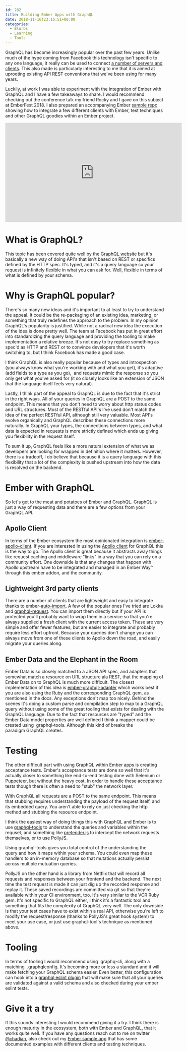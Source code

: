 ```yaml
---
id: 282
title: Building Ember Apps with GraphQL
date: 2018-11-16T23:16:51+00:00
categories:
  - Blurbs
  - Learning
  - Tools
---
```


GraphQL has become increasingly popular over the past few years. Unlike much of the hype coming from Facebook this technology isn't specific to any one language, it really can be used to connect [a number of servers and clients](https://graphql.org/code). This also made is particularly interesting to me that it is aimed at uprooting existing API REST conventions that we've been using for many years.

Luckily, at work I was able to experiment with the integration of Ember with GraphQL and I have a few takeaways to share. I would recommend checking out the conference talk my friend Rocky and I gave on this subject at EmberFest 2018. I also prepared an accompanying Ember [sample repo](https://github.com/chadian/ember-graphql-examples) showing how to integrate a few different clients with Ember, test techniques and other GraphQL goodies within an Ember project.

<iframe width="560" height="315" src="https://www.youtube.com/embed/kgfBexYbM68" frameborder="0" allow="accelerometer; autoplay; encrypted-media; gyroscope; picture-in-picture" allowfullscreen></iframe>

# What is GraphQL?

This topic has been covered quite well by the [GraphQL website](https://graphql.org/) but it's basically a new way of doing API's that isn't based on REST or specifics defined by the HTTP spec. It's typed, and it's a query language so your request is infinitely flexible in what you can ask for. Well, flexible in terms of what is defined by your schema.

# Why is GraphQL popular?

There's so many new ideas and it's important to at least to try to understand the appeal. It could be the re-packaging of an existing idea, marketing, or something that truly redefines the approach to the problem. In my opinion GraphQL's popularity is justified. While not a radical new idea the execution of the idea is done pretty well. The team at Facebook has put in great effort into standardizing the query language and providing the tooling to make implementation a relative breeze. It's not easy to try replace something as spec'd as HTTP and REST or to convince developers that it's worth switching to, but I think Facebook has made a good case.

I think GraphQL is also really popular because of types and introspection (you always know what you're working with and what you get), it's adaptive (add fields to a type as you go),  and requests mimic the response so you only get what you've asked for (it so closely looks like an extension of JSON that the language itself feels very natural).

Lastly, I think part of the appeal to GraphQL is due to the fact that it's strict in the right ways. All of your queries in GraphQL are a POST to the same endpoint. This means that you don't need to worry about http status codes and URL structures. Most of the RESTful API's I've used don't match the idea of the perfect RESTful API, although still very valuable. Most API's evolve organically and GraphQL describes these connections more naturally. In GraphQL your types, the connections between types, and what data is expected in requests is more strictly defined which ends up giving you flexibility in the request itself.

To sum it up, GraphQL feels like a more natural extension of what we as developers are looking for wrapped in definition where it matters. However, there is a tradeoff, I do believe that because it is a query language with this flexibility that a lot of the complexity is pushed upstream into how the data is resolved on the backend.

# Ember with GraphQL

So let's get to the meat and potatoes of Ember and GraphQL. GraphQL is just a way of requesting data and there are a few options from your GraphQL API.

## Apollo Client

In terms of the Ember ecosystem the most opinionated integration is [ember-apollo-client](https://github.com/bgentry/ember-apollo-client). If you are interested in using the [Apollo client](https://www.apollographql.com/) for GraphQL this is the way to go. The Apollo client is great because it abstracts away things like request caching and middleware "links" in a way that you can rely on a community effort. One downside is that any changes that happen with Apollo upstream have to be integrated and managed in an Ember Way™️ through this ember addon, and the community.

## Lightweight 3rd party clients

There are a number of clients that are lightweight and easy to integrate thanks to <span className="lang:default decode:true crayon-inline">ember-<a href="https://github.com/ef4/ember-auto-import">auto-import</a></span>. A few of the popular ones I've tried are Lokka and [<span className="lang:default decode:true crayon-inline">graphql-request</span>](https://github.com/prisma/graphql-request). You can import them directly but if your API is protected you'll probably want to wrap them in a service so that you're always supplied a fresh client with the current access token. These are very simple and offer fewer features, but are easier to integrate and probably require less effort upfront. Because your queries don't change you can always move from one of these clients to Apollo down the road, and easily migrate your queries along.

## Ember Data and the Elephant in the Room

Ember Data is so closely matched to a JSON API spec, and adapters that somewhat match a resource on URL structure ala REST, that the mapping of Ember Data on to GraphQL is much more difficult. The closest implementation of this idea is [<span className="lang:default decode:true crayon-inline">ember-graphql-adapter</span>](https://github.com/alphasights/ember-graphql-adapter) which works best if you are also using the Ruby and the corresponding GraphQL gem, as mentioned in the docs. Any exceptions don't map too nicely. Behind the scenes it's doing a custom parse and compilation step to map to a GraphQL query without using some of the great tooling that exists for dealing with the GraphQL language. Due to the fact that resources are "typed" and the Ember Data model properties are well defined I think a mapper could be created using  <span className="lang:default decode:true crayon-inline">graphql-tools</span>. Although this kind of breaks the paradigm GraphQL creates.

# Testing

The other difficult part with using GraphQL within Ember apps is creating acceptance tests. Ember's acceptance tests are done so well that it's actually closer to something like end-to-end testing done with Selenium or Puppeteer, but without the heavy cost. In order to handle these acceptance tests though there is often a need to "stub" the network layer.

With GraphQL all requests are a POST to the same endpoint. This means that stubbing requires understanding the payload of the request itself, and its embedded query. You aren't able to rely on just checking the http method and stubbing the resource endpoint.

I think the easiest way of doing things this with GraphQL and Ember is to use [<span className="lang:default decode:true crayon-inline">graphql-tools</span>](https://github.com/apollographql/graphql-tools) to understand the queries and variables within the requset, and something like [pretender.js](https://github.com/pretenderjs/pretender) to intercept the network requests themselves, or to use PollyJS.

Using <span className="lang:default decode:true crayon-inline">graphql-tools</span> gives you total control of the understanding the query and how it maps within your schema. You could even map these handlers to an in-memory database so that mutations actually persist across multiple mutuation queries.

PollyJS on the other hand is a library from Netflix that will record all requests and responses between your frontend and the backend. The next time the test request is made it can just dig up the recorded response and replay it. These saved recordings are committed via git so that they're available within your CI environment, too. It's very similar to the VCR Ruby gem. It's not specific to GraphQL either, I think it's a fantastic tool and something that fits the complexity of GraphQL very well. The only downside is that your test cases have to exist within a real API, otherwise you're left to modify the request/response (thanks to PollyJS's great hook system) to meet your use case, or just use <span className="lang:default decode:true  crayon-inline">graphql-tool</span>'s technique as mentioned above.

# Tooling

In terms of tooling I would recommend using  <span className="lang:default decode:true crayon-inline">graphq-cli</span>, along with a matching  <span className="lang:default decode:true crayon-inline">.graphqlconfig</span>. It's becoming more or less a standard and it will make fetching your GraphQL schema easier. Even better, this configuration can hook into a [graphql eslint plugin](https://github.com/apollographql/eslint-plugin-graphql) that will make sure that all your queries are validated against a valid schema and also checked during your ember eslint tests.

# Give it a try

If this sounds interesting I would recommend giving it a try. I think there is enough maturity in the ecosystem, both with Ember and GraphQL, that it works quite well. If you have any questions reach out to me on twitter [@chadian](http://www.twitter.com/chadian), also check out my [Ember sample app](https://github.com/chadian/ember-graphql-examples) that has some documented examples with different clients and testing techniques.

